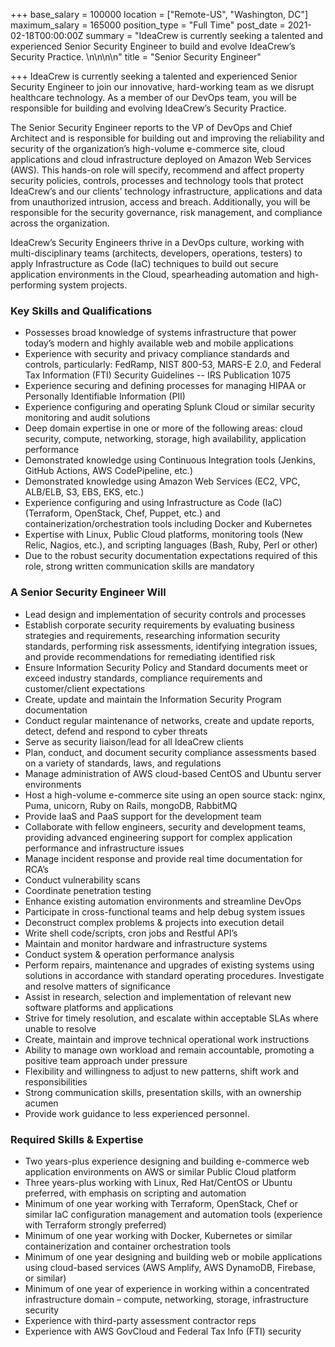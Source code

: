 +++
base_salary = 100000
location = ["Remote-US", "Washington, DC"]
maximum_salary = 165000
position_type = "Full Time"
post_date = 2021-02-18T00:00:00Z
summary = "IdeaCrew is currently seeking a talented and experienced Senior Security Engineer to build and evolve IdeaCrew’s Security Practice.  \n\n\n\n"
title = "Senior Security Engineer"

+++
IdeaCrew is currently seeking a talented and experienced Senior Security Engineer to join our innovative, hard-working team as we disrupt healthcare technology. As a member of our DevOps team, you will be responsible for building and evolving IdeaCrew’s Security Practice.

The Senior Security Engineer reports to the VP of DevOps and Chief Architect and is responsible for building out and improving the reliability and security of the organization’s high-volume e-commerce site, cloud applications and cloud infrastructure deployed on Amazon Web Services (AWS).  This hands-on role will specify, recommend and affect property security policies, controls, processes and technology tools that protect IdeaCrew’s and our clients’ technology infrastructure, applications and data from unauthorized intrusion, access and breach. Additionally, you will be responsible for the security governance, risk management, and compliance across the organization.

IdeaCrew’s Security Engineers thrive in a DevOps culture, working with multi-disciplinary teams (architects, developers, operations, testers) to apply Infrastructure as Code (IaC) techniques to build out secure application environments in the Cloud, spearheading automation and high-performing system projects.

### Key Skills and Qualifications

* Possesses broad knowledge of systems infrastructure that power today’s modern and highly available web and mobile applications
* Experience with security and privacy compliance standards and controls, particularly: FedRamp, NIST 800-53, MARS-E 2.0, and Federal Tax Information (FTI) Security Guidelines -- IRS Publication 1075
* Experience securing and defining processes for managing HIPAA or Personally Identifiable Information (PII)
* Experience configuring and operating Splunk Cloud or similar security monitoring and audit solutions
* Deep domain expertise in one or more of the following areas: cloud security, compute, networking, storage, high availability, application performance
* Demonstrated knowledge using Continuous Integration tools (Jenkins, GitHub Actions, AWS CodePipeline, etc.)
* Demonstrated knowledge using Amazon Web Services (EC2, VPC, ALB/ELB, S3, EBS, EKS, etc.)  
* Experience configuring and using Infrastructure as Code (IaC) (Terraform, OpenStack, Chef, Puppet, etc.) and containerization/orchestration tools including Docker and Kubernetes
* Expertise with Linux, Public Cloud platforms, monitoring tools (New Relic, Nagios, etc.), and scripting languages (Bash, Ruby, Perl or other)
* Due to the robust security documentation expectations required of this role, strong written communication skills are mandatory

### A Senior Security Engineer Will

* Lead design and implementation of security controls and processes
* Establish corporate security requirements by evaluating business strategies and requirements, researching information security standards, performing risk assessments, identifying integration issues, and provide recommendations for remediating identified risk
* Ensure Information Security Policy and Standard documents meet or exceed industry standards, compliance requirements and customer/client expectations
* Create, update and maintain the Information Security Program documentation
* Conduct regular maintenance of networks, create and update reports, detect, defend and respond to cyber threats
* Serve as security liaison/lead for all IdeaCrew clients
* Plan, conduct, and document security compliance assessments based on a variety of standards, laws, and regulations
* Manage administration of AWS cloud-based CentOS and Ubuntu server environments
* Host a high-volume e-commerce site using an open source stack: nginx, Puma, unicorn, Ruby on Rails, mongoDB, RabbitMQ
* Provide IaaS and PaaS support for the development team
* Collaborate with fellow engineers, security and development teams, providing advanced engineering support for complex application performance and infrastructure issues
* Manage incident response and provide real time documentation for RCA’s
* Conduct vulnerability scans
* Coordinate penetration testing
* Enhance existing automation environments and streamline DevOps
* Participate in cross-functional teams and help debug system issues
* Deconstruct complex problems & projects into execution detail
* Write shell code/scripts, cron jobs and Restful API’s
* Maintain and monitor hardware and infrastructure systems
* Conduct system & operation performance analysis
* Perform repairs, maintenance and upgrades of existing systems using solutions in accordance with standard operating procedures. Investigate and resolve matters of significance
* Assist in research, selection and implementation of relevant new software platforms and applications
* Strive for timely resolution, and escalate within acceptable SLAs where unable to resolve
* Create, maintain and improve technical operational work instructions
* Ability to manage own workload and remain accountable, promoting a positive team approach under pressure
* Flexibility and willingness to adjust to new patterns, shift work and responsibilities
* Strong communication skills, presentation skills, with an ownership acumen
* Provide work guidance to less experienced personnel.

### Required Skills & Expertise

* Two years-plus experience designing and building e-commerce web application environments on AWS or similar Public Cloud platform
* Three years-plus working with Linux, Red Hat/CentOS or Ubuntu preferred, with emphasis on scripting and automation
* Minimum of one year working with Terraform, OpenStack, Chef or similar IaC configuration management and automation tools (experience with Terraform strongly preferred)  
* Minimum of one year working with Docker, Kubernetes or similar containerization and container orchestration tools
* Minimum of one year designing and building web or mobile applications using cloud-based services (AWS Amplify, AWS DynamoDB, Firebase, or similar)
* Minimum of one year of experience in working within a concentrated infrastructure domain – compute, networking, storage, infrastructure security
* Experience with third-party assessment contractor reps
* Experience with AWS GovCloud and Federal Tax Info (FTI) security
